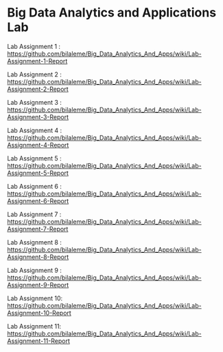# Big Data Analytics and Applications Lab

Lab Assignment 1 : https://github.com/bilaleme/Big_Data_Analytics_And_Apps/wiki/Lab-Assignment-1-Report

Lab Assignment 2 :
https://github.com/bilaleme/Big_Data_Analytics_And_Apps/wiki/Lab-Assignment-2-Report

Lab Assignment 3 :
https://github.com/bilaleme/Big_Data_Analytics_And_Apps/wiki/Lab-Assignment-3-Report

Lab Assignment 4 :
https://github.com/bilaleme/Big_Data_Analytics_And_Apps/wiki/Lab-Assignment-4-Report

Lab Assignment 5 :
https://github.com/bilaleme/Big_Data_Analytics_And_Apps/wiki/Lab-Assignment-5-Report

Lab Assignment 6 :
https://github.com/bilaleme/Big_Data_Analytics_And_Apps/wiki/Lab-Assignment-6-Report

Lab Assignment 7 :
https://github.com/bilaleme/Big_Data_Analytics_And_Apps/wiki/Lab-Assignment-7-Report

Lab Assignment 8 : 
https://github.com/bilaleme/Big_Data_Analytics_And_Apps/wiki/Lab-Assignment-8-Report

Lab Assignment 9 :
https://github.com/bilaleme/Big_Data_Analytics_And_Apps/wiki/Lab-Assignment-9-Report

Lab Assignment 10:
https://github.com/bilaleme/Big_Data_Analytics_And_Apps/wiki/Lab-Assignment-10-Report

Lab Assignment 11:
https://github.com/bilaleme/Big_Data_Analytics_And_Apps/wiki/Lab-Assignment-11-Report
